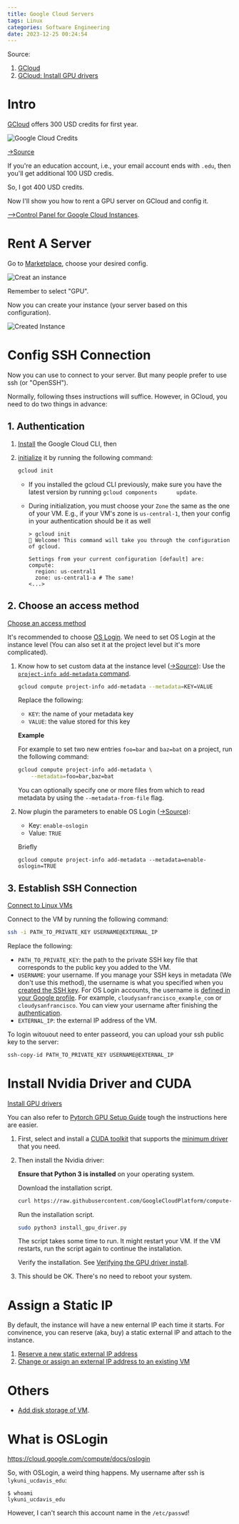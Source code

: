 ```yaml
---
title: Google Cloud Servers
tags: Linux
categories: Software Engineering
date: 2023-12-25 00:24:54
---
```



Source:

1. [GCloud](https://console.cloud.google.com/compute)
2. [GCloud: Install GPU drivers](https://cloud.google.com/compute/docs/gpus/install-drivers-gpu#ubuntu-pro-and-lts)

<!--more-->

# Intro

[GCloud](https://console.cloud.google.com/compute) offers 300 USD credits for first year.

![Google Cloud Credits](https://lyk-love.oss-cn-shanghai.aliyuncs.com/Linux/Google%20Cloud%20Server/Google%20Cloud%20Credits.png)

[->Source](https://cloud.google.com/products/ai?hl=en)

If you're an education account, i.e., your email account ends with `.edu`, then you'll get additional 100 USD credis.

So, I got 400 USD credits. 

Now I'll show you how to rent a GPU server on GCloud and config it.



[-->Control Panel for Google Cloud Instances](https://console.cloud.google.com/compute).

# Rent A Server

Go to [Marketplace](https://console.cloud.google.com/compute/instancesAdd(cameo:browse)), choose your desired config.

![Creat an instance](https://lyk-love.oss-cn-shanghai.aliyuncs.com/Linux/Google%20Cloud%20Server/Creat%20an%20instance.png)

Remember to select "GPU".

Now you can create your instance (your server based on this configuration).

![Created Instance](https://lyk-love.oss-cn-shanghai.aliyuncs.com/Linux/Google%20Cloud%20Server/Created%20Instance.png)

# Config SSH Connection

Now you can use []() to connect to your server. But many people prefer to use ssh (or "OpenSSH"). 

Normally, following thses instructions will suffice. However, in GCloud, you need to do two things in advance:

## 1. Authentication

1. [Install](https://cloud.google.com/sdk/docs/install) the Google Cloud CLI, then

2. [initialize](https://cloud.google.com/sdk/docs/initializing) it by running the following command:    

   ```sh
   gcloud init
   ```

   * If you installed the gcloud CLI previously, make sure you have the latest version by running `gcloud components      update`. 

   * During initialization, you must choose your `Zone` the same as the one of your VM. E.g., if your VM's zone is `us-central-1`, then your config in your authentication should be it as well

     ```
     > gcloud init                                                                              Welcome! This command will take you through the configuration of gcloud.
     
     Settings from your current configuration [default] are:
     compute:
       region: us-central1
       zone: us-central1-a # The same!
     <...>
     ```

## 2. Choose an access method

[Choose an access method](https://cloud.google.com/compute/docs/instances/access-overview#oslogin)

It's recommended to choose [OS Login](https://cloud.google.com/compute/docs/oslogin). We need to set OS Login at the instance level (You can also set it at the project level but it's more complicated).

1. Know how to set custom data at the instance level ([->Source](https://cloud.google.com/compute/docs/metadata/setting-custom-metadata#gcloud)): Use the [`project-info add-metadata` command](https://cloud.google.com/sdk/gcloud/reference/compute/project-info/add-metadata).

   ```sh
   gcloud compute project-info add-metadata --metadata=KEY=VALUE
   ```

   Replace the following:

   - `KEY`: the name of your metadata key
   - `VALUE`: the value stored for this key

   **Example**

   For example to set two new entries `foo=bar` and `baz=bat` on a project, run the following command:

   ```sh
   gcloud compute project-info add-metadata \
       --metadata=foo=bar,baz=bat
   ```

   You can optionally specify one or more files from which to read metadata by using the `--metadata-from-file` flag.

2. Now plugin the parameters to enable OS Login ([->Source](https://cloud.google.com/compute/docs/oslogin/set-up-oslogin)):

   - Key: `enable-oslogin`
   - Value: `TRUE`

   Briefly

   ```
   gcloud compute project-info add-metadata --metadata=enable-oslogin=TRUE
   ```



## 3. Establish SSH Connection

[Connect to Linux VMs](https://cloud.google.com/compute/docs/connect/standard-ssh#openssh-client)

Connect to the VM by running the following command:

```sh
ssh -i PATH_TO_PRIVATE_KEY USERNAME@EXTERNAL_IP
```

Replace the following:

- `PATH_TO_PRIVATE_KEY`: the path to the private SSH key file that corresponds to the public key you added to the VM.
- `USERNAME`: your username. If you manage your SSH keys in  metadata (We don't use this method), the username is what you specified when you [created the SSH key](https://cloud.google.com/compute/docs/connect/create-ssh-keys).  For OS Login accounts, the username is [defined in your Google profile](https://cloud.google.com/compute/docs/connect/add-ssh-keys#os-login). For example, `cloudysanfrancisco_example_com` or `cloudysanfrancisco`. You can view your username after finishing the [authentication]().
- `EXTERNAL_IP`: the external IP address of the VM. 

   

To login witouout need to enter passeord, you can upload your ssh public key to the server:

```sh
ssh-copy-id PATH_TO_PRIVATE_KEY USERNAME@EXTERNAL_IP
```

# Install Nvidia Driver and CUDA

[Install GPU drivers](https://cloud.google.com/compute/docs/gpus/install-drivers-gpu#ubuntu-pro-and-lts)

You can also refer to [Pytorch GPU Setup Guide](https://lyk-love.cn/2023/12/22/pytorch-gpu-setup-guide/) tough the instructions here are easier.

1. First, select and install a [CUDA toolkit](https://docs.nvidia.com/deploy/cuda-compatibility/index.html#binary-compatibility__table-toolkit-driver)  that supports the [minimum driver](https://cloud.google.com/compute/docs/gpus/install-drivers-gpu#minimum-driver) that you need. 

2. Then install the Nvidia driver:

   **Ensure that Python 3 is installed** on your operating system.

   Download the installation script.

   ```sh
   curl https://raw.githubusercontent.com/GoogleCloudPlatform/compute-gpu-installation/main/linux/install_gpu_driver.py --output install_gpu_driver.py
   ```

   Run the installation script.

   ```sh
   sudo python3 install_gpu_driver.py
   ```

   The script takes some time to run. It might restart your VM. If the VM restarts, run the script again to continue the installation.

   Verify the installation. See [Verifying the GPU driver install](https://cloud.google.com/compute/docs/gpus/install-drivers-gpu#verify-driver-install).

3. This should be OK. There's no need to reboot your system.

# Assign a Static IP

By default, the instance will have a new enternal IP each time it starts. For convinence, you can reserve (aka, buy) a static external IP and attach to the instance.

1. [Reserve a new static external IP address](https://cloud.google.com/compute/docs/ip-addresses/reserve-static-external-ip-address#reserve_new_static)
2. [Change or assign an external IP address to an existing VM](https://cloud.google.com/compute/docs/ip-addresses/reserve-static-external-ip-address#IP_assign)

# Others

* [Add disk storage of VM](https://cloud.google.com/compute/docs/disks/resize-persistent-disk).

# What is OSLogin

https://cloud.google.com/compute/docs/oslogin

So, with OSLogin, a weird thing happens. My username after ssh is `lykuni_ucdavis_edu`:

```
$ whoami
lykuni_ucdavis_edu
```

However, I can't search this account name in the `/etc/passwd`!
